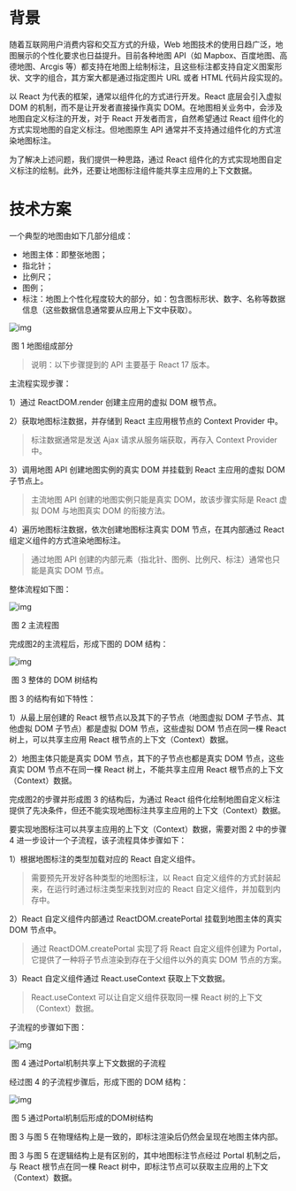 # **背景**

随着互联网用户消费内容和交互方式的升级，Web 地图技术的使用日趋广泛，地图展示的个性化要求也日益提升。目前各种地图 API（如 Mapbox、百度地图、高德地图、Arcgis 等）都支持在地图上绘制标注，且这些标注都支持自定义图案形状、文字的组合，其方案大都是通过指定图片 URL 或者 HTML 代码片段实现的。

以 React 为代表的框架，通常以组件化的方式进行开发。React 底层会引入虚拟 DOM 的机制，而不是让开发者直接操作真实 DOM。在地图相关业务中，会涉及地图自定义标注的开发，对于 React 开发者而言，自然希望通过 React 组件化的方式实现地图的自定义标注。但地图原生 API 通常并不支持通过组件化的方式渲染地图标注。

为了解决上述问题，我们提供一种思路，通过 React 组件化的方式实现地图自定义标注的绘制。此外，还要让地图标注组件能共享主应用的上下文数据。

# **技术方案**

一个典型的地图由如下几部分组成：

- 地图主体：即整张地图；
- 指北针；
- 比例尺；
- 图例；
- 标注：地图上个性化程度较大的部分，如：包含图标形状、数字、名称等数据信息（这些数据信息通常要从应用上下文中获取）。

![img](https://raw.githubusercontent.com/rayallen001/article/main/01.assets/%E5%9C%B0%E5%9B%BE%E7%BB%84%E6%88%90%E9%83%A8%E5%88%86%E7%A4%BA%E6%84%8F%E5%9B%BE.png) 

​			图 1 地图组成部分

> 说明：以下步骤提到的 API 主要基于 React 17 版本。

主流程实现步骤：

1）通过 ReactDOM.render 创建主应用的虚拟 DOM 根节点。

2）获取地图标注数据，并存储到 React 主应用根节点的 Context Provider 中。

> 标注数据通常是发送 Ajax 请求从服务端获取，再存入 Context Provider 中。

3）调用地图 API 创建地图实例的真实 DOM 并挂载到 React 主应用的虚拟 DOM 子节点上。

> 主流地图 API 创建的地图实例只能是真实 DOM，故该步骤实际是 React 虚拟 DOM 与地图真实 DOM 的衔接方法。

4）遍历地图标注数据，依次创建地图标注真实 DOM 节点，在其内部通过 React 组定义组件的方式渲染地图标注。

> 通过地图 API 创建的内部元素（指北针、图例、比例尺、标注）通常也只能是真实 DOM 节点。

整体流程如下图：

![img](https://raw.githubusercontent.com/rayallen001/article/main/01.assets/%E4%B8%BB%E6%B5%81%E7%A8%8B%E5%9B%BE.png) 

​			图 2 主流程图

完成图2的主流程后，形成下图的 DOM 结构：

![img](https://raw.githubusercontent.com/rayallen001/article/main/01.assets/%E6%95%B4%E4%BD%93%E7%9A%84DOM%E6%A0%91%E7%BB%93%E6%9E%84.png) 

​			图 3 整体的 DOM 树结构

图 3 的结构有如下特性：

1）从最上层创建的 React 根节点以及其下的子节点（地图虚拟 DOM 子节点、其他虚拟 DOM 子节点）都是虚拟 DOM 节点，这些虚拟 DOM 节点在同一棵 React 树上，可以共享主应用 React 根节点的上下文（Context）数据。

2）地图主体只能是真实 DOM 节点，其下的子节点也都是真实 DOM 节点，这些真实 DOM 节点不在同一棵 React 树上，不能共享主应用 React 根节点的上下文（Context）数据。

完成图2的步骤并形成图 3 的结构后，为通过 React 组件化绘制地图自定义标注提供了先决条件，但还不能实现地图标注共享主应用的上下文（Context）数据。

要实现地图标注可以共享主应用的上下文（Context）数据，需要对图 2 中的步骤 4 进一步设计一个子流程，该子流程具体步骤如下：

1）根据地图标注的类型加载对应的 React 自定义组件。

> 需要预先开发好各种类型的地图标注，以 React 自定义组件的方式封装起来，在运行时通过标注类型来找到对应的 React 自定义组件，并加载到内存中。

2）React 自定义组件内部通过 ReactDOM.createPortal 挂载到地图主体的真实 DOM 节点中。

> 通过 ReactDOM.createPortal 实现了将 React 自定义组件创建为 Portal，它提供了一种将子节点渲染到存在于父组件以外的真实 DOM 节点的方案。

3）React 自定义组件通过 React.useContext 获取上下文数据。

> React.useContext 可以让自定义组件获取同一棵 React 树的上下文（Context）数据。

子流程的步骤如下图：

![img](https://raw.githubusercontent.com/rayallen001/article/main/01.assets/%E9%80%9A%E8%BF%87Portal%E6%9C%BA%E5%88%B6%E5%85%B1%E4%BA%AB%E4%B8%8A%E4%B8%8B%E6%96%87%E6%95%B0%E6%8D%AE%E7%9A%84%E5%AD%90%E6%B5%81%E7%A8%8B.png) 

​		图 4 通过Portal机制共享上下文数据的子流程

经过图 4 的子流程步骤后，形成下图的 DOM 结构：

![img](https://raw.githubusercontent.com/rayallen001/article/main/01.assets/%E9%80%9A%E8%BF%87Portal%E6%9C%BA%E5%88%B6%E5%90%8E%E5%BD%A2%E6%88%90%E7%9A%84DOM%E6%A0%91%E7%BB%93%E6%9E%84.png)

​		图 5 通过Portal机制后形成的DOM树结构

图 3 与图 5 在物理结构上是一致的，即标注渲染后仍然会呈现在地图主体内部。

图 3 与图 5 在逻辑结构上是有区别的，其中地图标注节点经过 Portal 机制之后，与 React 根节点在同一棵 React 树中，即标注节点可以获取主应用的上下文（Context）数据。

